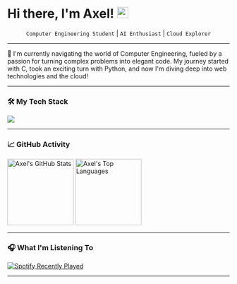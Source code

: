 # Hi there, I'm Axel! <img src="https://media.giphy.com/media/hvRJCLFzcasrR4ia7z/giphy.gif" width="25px">

<p align="center">
  <code>Computer Engineering Student</code> | <code>AI Enthusiast</code> | <code>Cloud Explorer</code>
</p>

---

🚀 I'm currently navigating the world of Computer Engineering, fueled by a passion for turning complex problems into elegant code. My journey started with C, took an exciting turn with Python, and now I'm diving deep into web technologies and the cloud!

---

### 🛠️ My Tech Stack

<p align="left">
  <a href="https://skillicons.dev">
    <img src="https://skillicons.dev/icons?i=python,nextjs,googlecloud,supabase,git,linux,figma&theme=dark" />
  </a>
</p>

---

### 📈 GitHub Activity

<p align="left">
  <img height="150em" src="https://github-readme-stats.vercel.app/api?username=szyxxx&theme=radical&hide_border=true&include_all_commits=true&count_private=true" alt="Axel's GitHub Stats"/>
  <img height="150em" src="https://github-readme-stats.vercel.app/api/top-langs/?username=szyxxx&layout=compact&langs_count=7&theme=radical&hide_border=true" alt="Axel's Top Languages"/>
</p>

---

### 🎧 What I'm Listening To

<p align="left">
  <a href="https://open.spotify.com/user/21ychoh3xlwohzqhrclohxo2i">
    <img src="https://spotify-recently-played-readme.vercel.app/api?user=21ychoh3xlwohzqhrclohxo2i&count=5" alt="Spotify Recently Played" />
  </a>
</p>

---

<!-- Optional: Add a "Connect with me" section -->

<!-- ### 📫 Let's Connect!

<p align="center">
  <a href="[Your LinkedIn]" target="_blank"><img src="https://img.shields.io/badge/LinkedIn-0077B5?style=for-the-badge&logo=linkedin&logoColor=white" alt="LinkedIn"/></a>
  <a href="[Your Instagram]" target="_blank"><img src="https://img.shields.io/badge/Instagram-E4405F?style=for-the-badge&logo=instagram&logoColor=white" alt="Instagram"/></a>
  <!-- Add other social media links here -->
</p>


